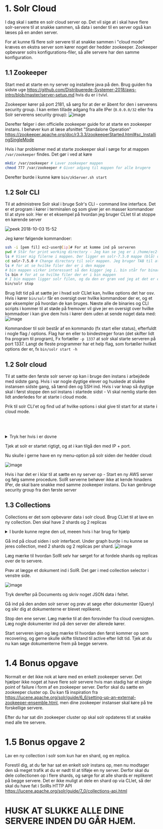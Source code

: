 # 1. Solr Cloud

I dag skal i sætte en solr cloud server op. Det vil sige at i skal have flere solr-servere til at snakke sammen, så data i sender til en server også kan læses på en anden server.

For at kunne få flere solr servere til at snakke sammen i "cloud mode" kræves en ekstra server som kører noget der hedder zookeeper. Zookeeper opbevarer solrs konfigurations-filer, så alle servere har den samme konfiguration.

## 1.1 Zookeeper
Start med at starte en ny server og installere java på den. Brug guiden fra sidste uge https://github.com/Distribuerede-Systemer-2018/aws-intro/blob/master/server-setup.md hvis du er i tvivl.

Zookeeper kører på port 2181, så sørg for at der er åbent for den i serverens security group. I kan enten tillade adgang fra alle IPer (`0.0.0.0/32` eller fra Solr serverens security group):
![image](https://user-images.githubusercontent.com/1210224/46413913-4d083880-c722-11e8-801b-a80b1538814e.png)

Derefter følger i den officielle zookeeper guide for at starte en zookeeper instans. I behøver kun at læse afsnittet "Standalone Operation"
https://zookeeper.apache.org/doc/r3.3.3/zookeeperStarted.html#sc_InstallingSingleMode

Hvis i har problemer med at starte zookeeper skal i sørge for at mappen `/var/zookeeper` findes.
Det gør i ved at køre 
```bash
mkdir /var/zookeeper # Laver zookeeper mappen
chmod 777 /var/zookeeper # Giver adgang til mappen for alle brugere
```

Derefter burde i kunne køre `bin/zkServer.sh start`

## 1.2 Solr CLI
Til at administrere Solr skal i bruge Solr's CLI - command line interface. Det er et program i kører i terminalen og som giver jer en masser kommandoer til at styre solr. Her er et eksempel på hvordan jeg bruger CLIet til at stoppe en kørende server

![peek 2018-10-03 15-52](https://user-images.githubusercontent.com/1210224/46414871-5a262700-c724-11e8-95f7-462d4312192b.gif)

Jeg kører følgende kommandoer:
```bash
ssh -i [pem fil] ec2-user@[ip]# For at komme ind på serveren
pwd # Står for print working directory - Jeg kan se jeg er i /home/ec2-user
ls # Viser mig filerne i mappen. Der ligger en solr-7.5.0 mappe (blå) og en solr-7.5.0.tgz fil (rød)
cd solr-7.5.0 # Change directory til solr mappen. Jeg bruger TAB til at auto-complete mappe-navnet
ls # for at se hvilke filer der er i den mappe
# bin mappen virker interessant så den kigger jeg i. bin står for binary, altså programmer
ls bin # for at se hvilke filer der er i bin mappen
# I bin mappen ligger solr filen, og da den er grøn ved jeg at det er et program som jeg kan køre. Derfor
bin/solr stop
```

Brug lidt tid på at sætte jer i hvad solr CLIet kan, hvilke options det har osv. Hvis i kører `bin/solr` får en oversigt over hvilke kommandoer der er, og et par eksempler på hvordan de kan bruges. Næste alle de binaries og CLI scripts i kommer til at støde på fremover vil give jer en oversigt over hvilke kommadoer i kan give dem hvis i kører dem uden at sende noget data med: 
![image](https://user-images.githubusercontent.com/1210224/46431579-7342ce00-c74c-11e8-82eb-f89e37779afd.png)

Kommandoer til solr består af en kommando (fx start eller status), efterfuldt i nogle flag / options. Flag har en eller to bindestreger foran (det skifter lidt fra program til program), Fx fortæller `-p 1337` at solr skal starte serveren på port 1337. Langt de fleste programmer har et help flag, som fortæller hvilket options der er, fx `bin/solr start -h`

## 1.2 Solr cloud
Til at sætte den første solr server op kan i bruge den instans i arbejdede med sidste gang. Hvis i var nogle dygtige elever og huskede at slukke instansen sidste gang, så tænd den og SSH ind. Hvis i var knap så dygtige skal i først stoppe den sol instans i startede sidst - Vi skal nemlig starte den lidt anderledes for at starte i cloud mode.

Prik til solr CLI'et og find ud af hvilke options i skal give til start for at starte i cloud mode.



<br />
<br />
<br />

<details><summary>Tryk her hvis i er dovne</summary>
  <p>
    
```bash
bin/solr start -cloud -z [zookeeper ip]:[zookeeper port]
```
  </p>
</details>

Tjek at solr er startet rigtigt, og at i kan tilgå den med IP + port.

Nu skulle i gerne have en ny menu-option på solr siden der hedder cloud:

![image](https://user-images.githubusercontent.com/1210224/46432088-a5a0fb00-c74d-11e8-9c57-d2fafe6063f4.png)

Hvis i har det er i klar til at sætte en ny server op - Start en ny AWS server og følg samme procedure. SolR serverne behøver ikke at kende hinadens IPer, de skal bare snakke med samme zookeeper instans. Du kan genbruge security group fra den første server

## 1.3 Collections
Collections er det som opbevarer data i solr cloud. Brug CLIet til at lave en ny collection. Den skal have 2 shards og 2 replicas

<details><summary>I burde kunne regne den ud, meeen hvis i har brug for hjælp</summary>
  <p>

```bash
bin/solr create_collection -c min_collection -shards 2 -replicationFactor 2
```


  </p>
</details>

Gå ind på cloud siden i solr interfacet. Under graph burde i nu kunne se jeres collection, med 2 shards og 2 replicas per shard. 
![image](https://user-images.githubusercontent.com/1210224/46432413-822a8000-c74e-11e8-8d17-f859e1582261.png)

Læg mærke til hvordan SolR selv har sørget for at fordele shards og replicas over de to servere.

Prøv at lægge et dokument ind i SolR. Det gør i med collection selector i venstre side.

![image](https://user-images.githubusercontent.com/1210224/46432541-cfa6ed00-c74e-11e8-92f9-556cd225e0a1.png)

Tryk derefter på Documents og skriv noget JSON data i feltet.

Gå ind på den anden solr server og prøv at søge efter dokumenter (Query) og sikr dig at dokumenterne er blevet replikeret.

Stop den ene server. Læg mærke til at den forsvinder fra cloud oversigten. 
Læg nogle dokumenter ind på den server der allerede kører.

Start serveren igen og læg mærke til hvordan den først kommer op som recovering, og gerne skulle skifte tilstand til active efter lidt tid. Tjek at du nu kan søge dokumenterne frem på begge servere.


# 1.4 Bonus opgave
Normalt er det ikke nok at køre med en enkelt zookeeper server. Det hjælper ikke noget at have flere solr servere hvis man stadig har et single point of failure i form af en zookeeper server. Derfor skal du sætte en zookeeper cluster op. Du kan få inspiration fra https://lucene.apache.org/solr/guide/6_6/setting-up-an-external-zookeeper-ensemble.html, men dine zookeeper instanser skal køre på tre forskellige servere.

Efter du har sat din zookeeper cluster op skal solr opdateres til at snakke med alle tre servere.

# 1.5 Bonus opgave 2
Lav en ny collection i solr som kun har en shard, og en replica.

Forestil dig, at du før har sat en enkelt solr instans op, men nu modtager den så meget trafik at du er nødt til at tilføje en ny server. Derfor skal du dele collectionen op i flere shards, og sørge for at alle shards er replikeret på begge servere. Det er ikke muligt at dele en shard op via CLIet, så der skal du have fat i SolRs HTTP API https://lucene.apache.org/solr/guide/7_0/collections-api.html

# HUSK AT SLUKKE ALLE DINE SERVERE INDEN DU GÅR HJEM.

